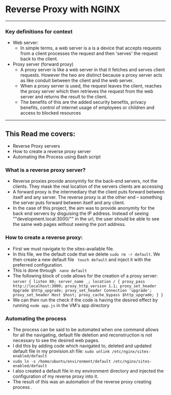 # Reverse Proxy with NGINX
---
### Key definitions for context
- Web server:
    - In simple terms, a web server is a is a device that accepts requests from a client
     processes the request and then 'serves' the request back to the client.
 - Proxy server (forward proxy)
    - A proxy server is like a web server in that it fetches and serves client requests. However the two are distinct because a proxy server acts as like conduit between the client and the web server.
    - When a proxy server is used, the request leaves the client, reaches the proxy server which then retrieves the request from the web server and returns the result to the client.
    - The benefits of this are the added security benefits, privacy benefits, control of internet usage of employees or children and access to blocked resources
    
---
## This Read me covers: 
- Reverse Proxy servers
- How to create a reverse proxy server
- Automating the Process using Bash script
### What is a reverse proxy server?
- Reverse proxies provide anonymity for the back-end servers, not the clients. They mask the real location of the servers clients are accessing
- A forward proxy is the intermediary that the client puts forward between itself and any server. The reverse proxy is at the other end – something the server puts forward between itself and any client.
- In the case of this project, the aim was to provide anonymity for the back end servers by disguising the IP address. Instead of seeing ""development.local:3000/"" in the url, the user should be able to see the same web pages without seeing the port address. 

### How to create a reverse proxy:
- First we must navigate to the sites-available file. 
- In this file, we the default code that we delete ``sudo rm -r default``. We then create a new default file `` touch default`` and inject it with the preferred configuration.
- This is done through `` nano default``
- The following block of code allows for the creation of a proxy server:
``
server {
    listen 80;
    server_name _;
    location / {
        proxy_pass http://localhost:3000;
        proxy_http_version 1.1;
        proxy_set_header Upgrade $http_upgrade;
        proxy_set_header Connection 'upgrade';
        proxy_set_header Host $host;
        proxy_cache_bypass $http_upgrade;
    }
}
``
- We can then run the check if the code is having the desired effect by running ``node app.js``
in the VM's app directory
 
### Automating the process
- The process can be said to be automated when one command allows for all the navigating, default file deletion and reconstruction is not necessary to see the desired web pages.
- I did this by adding code which navigated to, deleted and updated default file in my provision.sh file:
 ``sudo unlink /etc/nginx/sites-enabled/default ``
- ``sudo ln -s /home/ubuntu/environment/default /etc/nginx/sites-enabled/default``
- I also created a default file in my environment directory and injected the configuration of my reverse proxy into it.
- The result of this was an automation of the reverse proxy creating process .